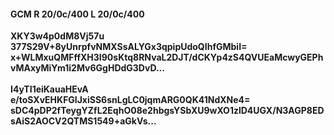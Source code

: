 #### GCM R 20/0c/400 L 20/0c/400 
**XKY3w4p0dM8Vj57u**<br/>**377S29V+8yUnrpfvNMXSsALYGx3qpipUdoQIhfGMbiI=**<br/>**x+WLMxuQMFffXH3I90sKtq8RNvaL2DJT/dCKYp4zS4QVUEaMcwyGEPhvMAxyMiYm1i2Mv6GgHDdG3DvD...**<br/><br/> 
**I4yTI1eiKauaHEvA**<br/>**e/toSXvEHKFGlJxiSS6snLgLC0jqmARG0QK41NdXNe4=**<br/>**sDC4pDP2fTeygYZfL2EqhO08e2hbgsYSbXU9wXO1zlD4UGX/N3AGP8EDsAiS2AOCV2QTMS1549+aGkVs...**